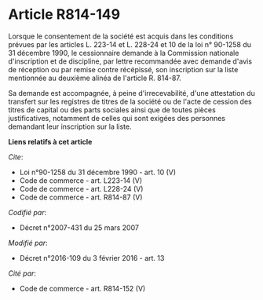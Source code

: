 # Article R814-149

Lorsque le consentement de la société est acquis dans les conditions prévues par les articles L. 223-14 et L. 228-24 et 10 de
la loi n° 90-1258 du 31 décembre 1990, le cessionnaire demande à la Commission nationale d'inscription et de discipline, par
lettre recommandée avec demande d'avis de réception ou par remise contre récépissé, son inscription sur la liste mentionnée
au deuxième alinéa de l'article R. 814-87. 

Sa demande est accompagnée, à peine d'irrecevabilité, d'une attestation du transfert sur les registres de titres de la
société ou de l'acte de cession des titres de capital ou des parts sociales ainsi que de toutes pièces justificatives,
notamment de celles qui sont exigées des personnes demandant leur inscription sur la liste.

**Liens relatifs à cet article**

_Cite_:

  - Loi n°90-1258 du 31 décembre 1990 - art. 10 (V)
  - Code de commerce - art. L223-14 (V)
  - Code de commerce - art. L228-24 (V)
  - Code de commerce - art. R814-87 (V)

_Codifié par_:

  - Décret n°2007-431 du 25 mars 2007

_Modifié par_:

  - Décret n°2016-109 du 3 février 2016 - art. 13

_Cité par_:

  - Code de commerce - art. R814-152 (V)
